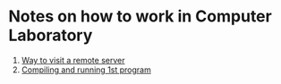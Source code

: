 # Notes on how to work in Computer Laboratory

1. [Way to visit a remote server](Files/Connect_to_remote_server.md)
1. [Compiling and running 1st program](Files/Compiling_and_running_1st_program.md)
